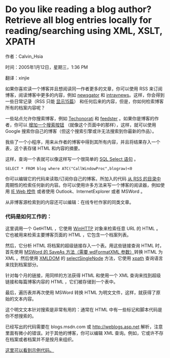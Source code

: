 # Do you like reading a blog author? Retrieve all blog entries locally for reading/searching using XML, XSLT, XPATH
作者：Calvin_Hsia

时间：2005年1月12日，星期三，1:36 PM

翻译：xinjie 
 
如果你喜欢读一个博客并且想阅读同一作者更多的文章，你可以使用 RSS 来订阅博客，阅读博客中更多的内容，例如  [newsgator](http://www.newsgator.com/ngs/default.aspx) 和 [intravnews](http://www.intravnews.com/)。这样，你会得到一些日常记录（RSS 只能 [显示15篇](http://www.webreference.com/authoring/languages/xml/rss/intro/)） 和任何后来的内容，但是，你如何检索博客所有的档案内容呢？

 一些站点允许你搜索博客，例如 [Techonorati](http://www.technorati.com/) 和 [feedster](http://www.feedster.com/) 。如果你是博客的作者，你可以 [增加一个搜索按钮](http://weblogs.asp.net/cumpsd/archive/2005/01/11/350909.aspx) （就像这个页面中的那样），这样，就可以使用 Google 搜索你自己的博客（但这个搜索引擎或许无法搜索到你最新的作品）。

我些了一个小程序，用来从作者的博客中得到其所有内容，并且将结果存入一个表，这个表存储 HTML 和内容的摘要。

这样，查询一个表就可以像这样写一个很简单的 [SQL Select 语句](http://msdn.microsoft.com/library/default.asp?url=/library/en-us/dv_foxhelp/html/lngselect___sql.asp) 。

```foxpro
SELECT * FROM blog where ATC("CallWindowProc",blograw)<0
```
 
你可以编辑它的代码来读取/订阅你自己的博客。所加入的代码 [从 RSS 的目录中](http://blogs.msdn.com/calvin_hsia/archive/2005/01/11/350907.aspx)周期性的检索任何新的内容。你可以使用许多方法来写一个博客的阅读器，例如使用 [IE Web 控件](http://blogs.msdn.com/calvin_hsia/archive/2004/08/20/217915.aspx) 或者使用 Outlook、InternetExplorer 或者 MSWord 。

从非博客源检索到的内容还可以编辑：在线专栏作家的同类文章。

 
### 代码是如何工作的：

这里调用一个 GetHTML ，它使用 [WinHTTP](http://msdn.microsoft.com/library/default.asp?url=/library/en-us/winhttp/http/winhttp_start_page.asp) 对象来检索任意 URL 的 HTML 。它也被用来检索主要博客页面的 HTML ，它包含一个档案列表。

然后，它分析 HTML 将档案的超级链接存入一个表。用这些链接查询 HTML 时，首先使用 [MSWord 的 SaveAs 方法（需要 wdFormatXML 参数）](http://msdn.microsoft.com/library/default.asp?url=/library/en-us/vbawd11/html/womthsaveas1.asp)转换 HTML 为 XML 。然后使用 [XMLDOM](http://msdn.microsoft.com/library/default.asp?url=/library/en-us/xmlsdk/html/DOM_DevGuide_Overview.asp)  的 [selectSingleNode](http://msdn.microsoft.com/library/default.asp?url=/library/en-us/xmlsdk/html/xmmthselectsinglenode.asp) 方法，它使用 [xpath](http://www.w3.org/TR/xpath) 查询语言来找到档案部分。

针对每个月的链接，用同样的方法获得 HTML 和使用一个 XML 查询来找到超级链接和每篇博客内容的 HTML ，它们被存储到一个表中。

最后，遍历表并再次使用 MSWord 转换 HTML 为明文文件，这样，就获得了原始的文本内容。

这个明文文本针对搜索是非常有用的：通常在 HTML 中有一些标记和脚本代码是你不想搜索的。

已经写出的代码需要在  blogs.msdn.com 或 http://weblogs.asp.net  解析，注意里面有微小的错误。对于其他的博客，你可以编辑 XML 查询。例如，它或许不存在档案或者档案并不是按月来组织。

[这里可以看到示例代码。](http://www.calvinhsia.com/default.asp?page=link&file=vfp/blogreader.htm)
